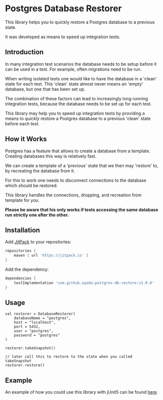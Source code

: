# Postgres Database Restorer

This library helps you to quickly restore a Postgres database to a previous state.

It was developed as means to speed up integration tests.

## Introduction

In many integration test scenarios the database needs to be setup before it can be used in a test. For example, often migrations need to be run.

When writing isolated tests one would like to have the database in a 'clean' state for each test. This 'clean' state almost never means an 'empty' database, but one that has been set up.

The combination of these factors can lead to increasingly long running integration tests, because the database needs to be set up for each test.

This library may help you to speed up integration tests by providing a means to _quickly_ restore a Postgres database to a previous 'clean' state before each test. 

## How it Works

Postgres has a feature that allows to create a database from a template. Creating databases this way is relatively fast. 

We can create a template of a 'previous' state that we then may 'restore' to, by recreating the database from it.

For this to work one needs to disconnect connections to the database which should be restored.

This library handles the connections, dropping, and recreation from template for you.

**Please be aware that his only works if tests accessing the same database run strictly one after the other.**

## Installation

Add [JitPack](https://jitpack.io/) to your repositories:
```groovy
repositories {
    maven { url 'https://jitpack.io' }
}
```

Add the dependency:

```groovy
dependencies {
    testImplementation 'com.github.ayedo:postgres-db-restore:v1.0.0'
}
```

## Usage

    val restorer = DatabaseRestorer(
        databaseName = "postgres",
        host = "localhost",
        port = 5432,
        user = "postgres",
        password = "postgres"
    )
    
    restorer.takeSnapshot()
    
    // later call this to restore to the state when you called takeSnapshot
    restorer.restore()

## Example

An example of how you could use this library with jUnit5 can be found [here](https://github.com/ayedo/postgres-db-restore/blob/master/src/main/resources/templates/DatabaseExtension.kt).

